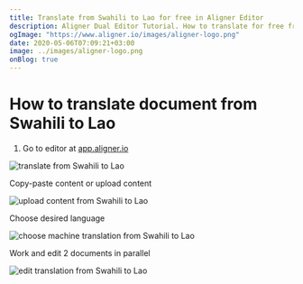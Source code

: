 ```yaml
---
title: Translate from Swahili to Lao for free in Aligner Editor
description: Aligner Dual Editor Tutorial. How to translate for free from Swahili to Lao. Aligner is multilingual document management platform. 
ogImage: "https://www.aligner.io/images/aligner-logo.png"
date: 2020-05-06T07:09:21+03:00
image: ../images/aligner-logo.png
onBlog: true
---
```


# How to translate document from Swahili to Lao

1. Go to editor at [app.aligner.io](https://app.aligner.io "Aligner App web page")

![translate from Swahili to Lao](../aligner-blank-editor.png "translate from Swahili to Lao")

Copy-paste content or upload content

![upload content from Swahili to Lao](../aligner-uploaded-document.png "upload content from Swahili to Lao")

Choose desired language

![choose machine translation from Swahili to Lao](../aligner-language-dropdown.png "choose machine translation from Swahili to Lao")

Work and edit 2 documents in parallel

![edit translation from Swahili to Lao](../aligner-double-sitded-editor.png "edit translation from Swahili to Lao")

